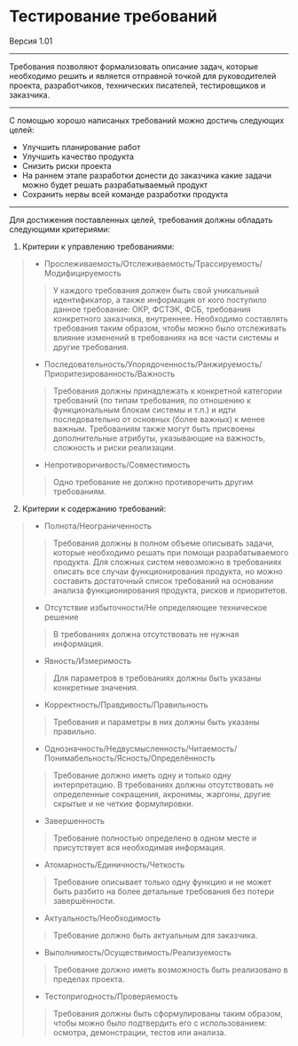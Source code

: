 # Тестирование требований  
Версия 1.01  
___  
Требования позволяют формализовать описание задач, которые необходимо решить и является отправной точкой для руководителей проекта, разработчиков, технических писателей, тестировщиков и заказчика.  
___  
С помощью хорошо написаных требований можно достичь следующих целей:  
- Улучшить планирование работ  
- Улучшить качество продукта  
- Снизить риски проекта  
- На раннем этапе разработки донести до заказчика какие задачи можно будет решать разрабатываемый продукт  
- Сохранить нервы всей команде разработки продукта  
___  
Для достижения поставленных целей, требования должны обладать следующими критериями:  
1. Критерии к управлению требованиями:  
> - Прослеживаемость/Отслеживаемость/Трассируемость/Модифицируемость  
>> У каждого требования должен быть свой уникальный идентификатор, а также информация от кого поступило данное требование: ОКР, ФСТЭК, ФСБ, требования конкретного заказчика, внутреннее. Необходимо составлять требования таким образом, чтобы можно было отслеживать влияние изменений в требованиях на все части системы и другие требования.  
> - Последовательность/Упорядоченность/Ранжируемость/Приоритезированность/Важность  
>> Требования должны принадлежать к конкретной категории требований (по типам требования, по отношению к функциональным блокам системы и т.п.) и идти последовательно от основных (более важных) к менее важным. Требованиям также могут быть присвоены дополнительные атрибуты, указывающие на важность, сложность и риски реализации.  
> - Непротиворичивость/Совместимость
>> Одно требование не должно противоречить другим требованиям.  
2. Критерии к содержанию требований:  
> - Полнота/Неограниченность  
>> Требования должны в полном объеме описывать задачи, которые необходимо решать при помощи разрабатываемого продукта. 
>> Для сложных систем невозможно в требованиях описать все случаи функционирования продукта, но можно составить достаточный список требований на основании анализа функционирования продукта, рисков и приоритетов.  
> - Отсутствие избыточности/Не определяющее техническое решение  
>> В требованиях должна отсутствовать не нужная информация.  
> - Явность/Измеримость  
>> Для параметров в требованиях должны быть указаны конкретные значения.  
> - Корректность/Правдивость/Правильность  
>> Требования и параметры в них должны быть указаны правильно.  
> - Однозначность/Недвусмысленность/Читаемость/Понимабельность/Ясность/Определённость  
>> Требование должно иметь одну и только одну интерпретацию. В требованиях должны отсутствовать не определенные сокращения, акронимы, жаргоны, другие скрытые и не четкие формулировки.  
> - Завершенность  
>> Требование полностью определено в одном месте и присутствует вся необходимая информация.  
> - Атомарность/Единичность/Четкость  
>> Требование описывает только одну функцию и не может быть разбито на более детальные требования без потери завершённости.  
> - Актуальность/Необходимость  
>> Требование должно быть актуальным для заказчика.  
> - Выполнимость/Осуществимость/Реализуемость  
>> Требование должно иметь возможность быть реализовано в пределах проекта.  
> - Тестопригодность/Проверяемость  
>> Требования должны быть сформулированы таким образом, чтобы можно было подтвердить его с использованием: осмотра, демонстрации, тестов или анализа.  


